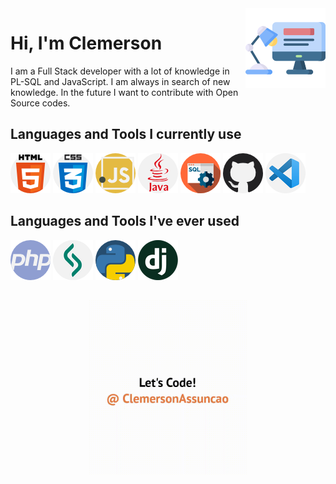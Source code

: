 
<img src="readme-images/programer.png" align="right" />

# Hi, I'm Clemerson


I am a Full Stack developer with a lot of knowledge in PL-SQL and JavaScript. I am always in search of new knowledge. 
In the future I want to contribute with Open Source codes.

## Languages and Tools I currently use

![logo](readme-images/html-5.png)
![logo](readme-images/css.png)
![logo](readme-images/javascript.png)
![logo](readme-images/java.png)
![logo](readme-images/sql.png)
![logo](readme-images/github.png)
![logo](readme-images/visual_code.png)

## Languages and Tools I've ever used

![logo](readme-images/php.png)
![logo](readme-images/lsp.png)
![logo](readme-images/python.png)
![logo](readme-images/django.png)

##

<div align="center">
  <kbd>
    <img src="readme-images/Media.gif" width='50%' />
  </kbd>
</div>
